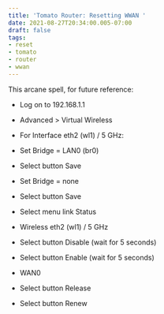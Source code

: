 ```yaml
---
title: 'Tomato Router: Resetting WWAN '
date: 2021-08-27T20:34:00.005-07:00
draft: false
tags: 
- reset
- tomato
- router
- wwan
---
```


This arcane spell, for future reference:

*   Log on to 192.168.1.1
*   Advanced > Virtual Wireless

*   For Interface eth2 (wl1) / 5 GHz:
*   Set Bridge = LAN0 (br0)
*   Select button Save
*   Set Bridge = none
*   Select button Save

*   Select menu link Status

*   Wireless eth2 (wl1) / 5 GHz

*   Select button Disable (wait for 5 seconds)
*   Select button Enable (wait for 5 seconds)

*   WAN0

*   Select button Release
*   Select button Renew